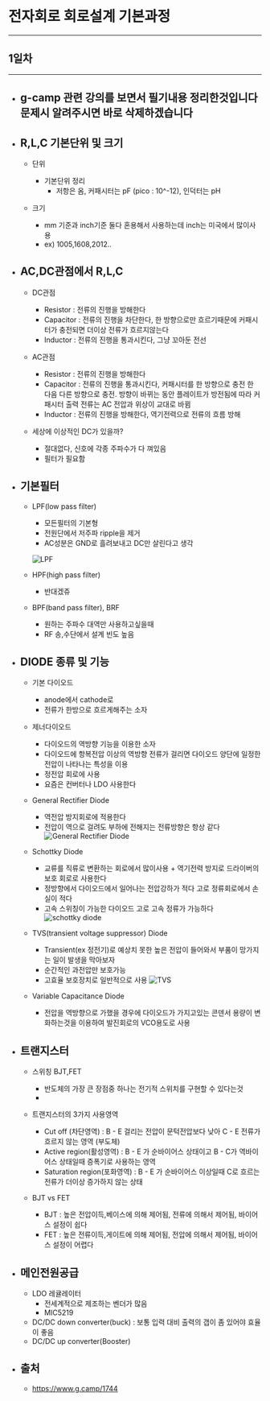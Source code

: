 
# 전자회로 회로설계 기본과정
-----------------------------------------------

## 1일차
-----------------------------------------------
- ## g-camp 관련 강의를 보면서 필기내용 정리한것입니다 문제시 알려주시면 바로 삭제하겠습니다


- ## R,L,C 기본단위 및 크기
	- 단위
		+ 기본단위 정리
			+ 저항은 옴, 커패시터는 pF (pico : 10^-12), 인덕터는 pH

	- 크기
		+ mm 기준과 inch기준 둘다 혼용해서 사용하는데 inch는 미국에서 많이사용
		+ ex) 1005,1608,2012..


- ## AC,DC관점에서 R,L,C
	- DC관점
		+ Resistor : 전류의 진행을 방해한다
		+ Capacitor : 전류의 진행을 차단한다, 한 방향으로만 흐르기때문에 커패시터가 충전되면 더이상 전류가 흐르지않는다
		+ Inductor : 전류의 진행을 통과시킨다, 그냥 꼬아둔 전선

	- AC관점
		+ Resistor : 전류의 진행을 방해한다
		+ Capacitor : 전류의 진행을 통과시킨다, 커패시터를 한 방향으로 충전 한 다음 다른 방향으로 충전. 방향이 바뀌는 동안 플레이트가 방전됨에 따라 커패시터 출력 전류는 AC 전압과 위상이 교대로 바뀜
		+ Inductor : 전류의 진행을 방해한다, 역기전력으로 전류의 흐름 방해

	- 세상에 이상적인 DC가 있을까?
		+ 절대없다, 신호에 각종 주파수가 다 껴있음
		+ 필터가 필요함


- ## 기본필터
	- LPF(low pass filter)
		+ 모든필터의 기본형
		+ 전원단에서 저주파 ripple을 제거
		+ AC성분은 GND로 흘려보내고 DC만 살린다고 생각

		![LPF](https://user-images.githubusercontent.com/68523963/104283089-5e407200-54f3-11eb-9a6d-fae4456e097c.png)
	
	- HPF(high pass filter)
		+ 반대겠쥬

	- BPF(band pass filter), BRF
		+ 원하는 주파수 대역만 사용하고싶을때
		+ RF 송,수단에서 설계 빈도 높음


- ## DIODE 종류 및 기능
	- 기본 다이오드
		+ anode에서 cathode로
		+ 전류가 한방으로 흐르게해주는 소자

	- 제너다이오드
		+ 다이오드의 역방향 기능을 이용한 소자
		+ 다이오드에 항복전압 이상의 역방향 전류가 걸리면 다이오드 양단에 일정한 전압이 나타나는 특성을 이용
		+ 정전압 회로에 사용
		+ 요즘은 컨버터나 LDO 사용한다

	- General Rectifier Diode
		+ 역전압 방지회로에 적용한다
		+ 전압이 역으로 걸려도 부하에 전해지는 전류방향은 항상 같다
		![General Rectifier Diode](https://user-images.githubusercontent.com/68523963/104284070-c93e7880-54f4-11eb-853e-a2eabb1a8f57.PNG)

	- Schottky Diode
		+ 교류를 직류로 변환하는 회로에서 많이사용 + 역기전력 방지로 드라이버의 보호 회로로 사용한다
		+ 정방향에서 다이오드에서 일어나는 전압강하가 적다 고로 정류회로에서 손실이 적다
		+ 고속 스위칭이 가능한 다이오드 고로 고속 정류가 가능하다
		![schottky diode](https://user-images.githubusercontent.com/68523963/104881865-6a21ad80-59a5-11eb-8064-b10bb42fa289.PNG)
	
	- TVS(transient voltage suppressor) Diode
		+ Transient(ex 정전기)로 예상치 못한 높은 전압이 들어와서 부품이 망가지는 일이 발생을 막아보자
		+ 순간적인 과전압만 보호가능
		+ 고효율 보호장치로 일반적으로 사용
		![TVS](https://user-images.githubusercontent.com/68523963/104881790-452d3a80-59a5-11eb-9ce6-a41ddaee4cbc.jpg)

	- Variable Capacitance Diode
		+ 전압을 역방향으로 가했을 경우에 다이오드가 가지고있는 콘덴서 용량이 변화하는것을 이용하여 발진회로의 VCO용도로 사용


- ## 트랜지스터
	- 스위칭 BJT,FET
		+ 반도체의 가장 큰 장점중 하나는 전기적 스위치를 구현할 수 있다는것
		+ 
	- 트랜지스터의 3가지 사용영역
		+ Cut off (차단영역) : B - E 걸리는 전압이 문턱전압보다 낮아 C - E 전류가 흐르지 않는 영역 (부도체)
		+ Active region(활성영역) : B - E 가 순바이어스 상태이고 B - C가 역바이어스 상태일때 증폭기로 사용하는 영역
		+ Saturation region(포화영역) : B - E 가 순바이어스 이상일때 C로 흐르는 전류가 더이상 증가하지 않는 상태

	- BJT vs FET
		+ BJT : 높은 전압이득,베이스에 의해 제어됨, 전류에 의해서 제어됨, 바이어스 설정이 쉽다
		+ FET : 높은 전류이득,게이트에 의해 제어됨, 전압에 의해서 제어됨, 바이어스 설정이 어렵다 


- ## 메인전원공급
	- LDO 레귤레이터
		+ 전세계적으로 제조하는 벤더가 많음
		+ MIC5219
	- DC/DC down converter(buck) : 보통 입력 대비 출력의 갭이 좀 있어야 효율이 좋음
	- DC/DC up converter(Booster)



- ## 출처
	- https://www.g.camp/1744

	<br/>


	<br/><br/><br/>